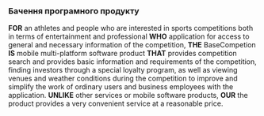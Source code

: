### Бачення програмного продукту

**FOR** an athletes and people who are interested in sports competitions both in terms of entertainment and professional **WHO** application for access to general and necessary information of the competition, **THE** BaseCompetion **IS** mobile multi-platform software product **THAT** provides competition search and provides basic information and requirements of the competition, finding investors through a special loyalty program, as well as viewing venues and weather conditions during the competition to improve and simplify the work of ordinary users and business employees with the application. **UNLIKE** other services or mobile software products, **OUR** the product provides a very convenient service at a reasonable price.
